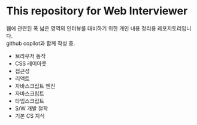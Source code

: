 # This repository for Web Interviewer

웹에 관련된 폭 넓은 영역의 인터뷰를 대비하기 위한 개인 내용 정리용 레포지토리입니다.\
github copilot과 함께 작성 중.

- 브라우저 동작
- CSS 레이아웃
- 접근성
- 리액트
- 자바스크립트 엔진
- 자바스크립트
- 타입스크립트
- S/W 개발 철학
- 기본 CS 지식
